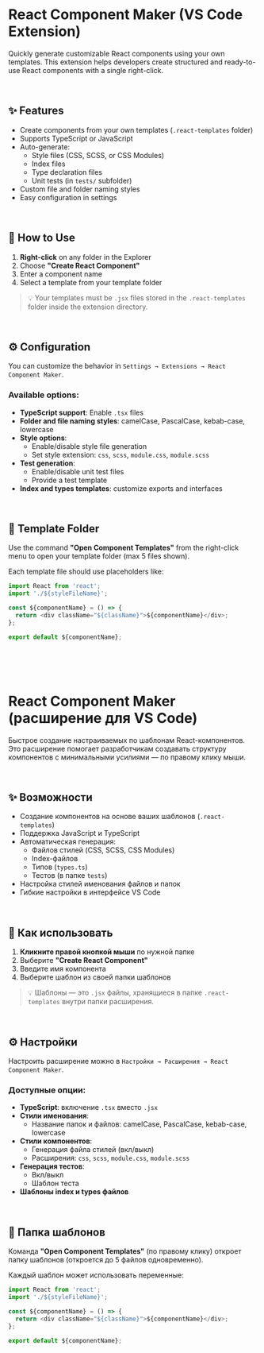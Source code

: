 # React Component Maker (VS Code Extension)

Quickly generate customizable React components using your own templates.
This extension helps developers create structured and ready-to-use React components with a single right-click.

<br>

## ✨ Features

- Create components from your own templates (`.react-templates` folder)
- Supports TypeScript or JavaScript
- Auto-generate:
  - Style files (CSS, SCSS, or CSS Modules)
  - Index files
  - Type declaration files
  - Unit tests (in `tests/` subfolder)
- Custom file and folder naming styles
- Easy configuration in settings

<br>

## 🚀 How to Use

1. **Right-click** on any folder in the Explorer
2. Choose **"Create React Component"**
3. Enter a component name
4. Select a template from your template folder

> 💡 Your templates must be `.jsx` files stored in the `.react-templates` folder inside the extension directory.

<br>

## ⚙️ Configuration

You can customize the behavior in `Settings → Extensions → React Component Maker`.

### Available options:

- **TypeScript support**: Enable `.tsx` files
- **Folder and file naming styles**: camelCase, PascalCase, kebab-case, lowercase
- **Style options**:
  - Enable/disable style file generation
  - Set style extension: `css`, `scss`, `module.css`, `module.scss`
- **Test generation**:
  - Enable/disable unit test files
  - Provide a test template
- **Index and types templates**: customize exports and interfaces

<br>

## 📂 Template Folder

Use the command **"Open Component Templates"** from the right-click menu to open your template folder (max 5 files shown).

Each template file should use placeholders like:

```js
import React from 'react';
import './${styleFileName}';

const ${componentName} = () => {
  return <div className="${className}">${componentName}</div>;
};

export default ${componentName};
```

<br><br><br>




# React Component Maker (расширение для VS Code)

Быстрое создание настраиваемых по шаблонам React-компонентов.
Это расширение помогает разработчикам создавать структуру компонентов с минимальными усилиями — по правому клику мыши.

<br>

## ✨ Возможности

- Создание компонентов на основе ваших шаблонов (`.react-templates`)
- Поддержка JavaScript и TypeScript
- Автоматическая генерация:
  - Файлов стилей (CSS, SCSS, CSS Modules)
  - Index-файлов
  - Типов (`types.ts`)
  - Тестов (в папке `tests`)
- Настройка стилей именования файлов и папок
- Гибкие настройки в интерфейсе VS Code

<br>

## 🚀 Как использовать

1. **Кликните правой кнопкой мыши** по нужной папке
2. Выберите **"Create React Component"**
3. Введите имя компонента
4. Выберите шаблон из своей папки шаблонов

> 💡 Шаблоны — это `.jsx` файлы, хранящиеся в папке `.react-templates` внутри папки расширения.

<br>

## ⚙️ Настройки

Настроить расширение можно в `Настройки → Расширения → React Component Maker`.

### Доступные опции:

- **TypeScript**: включение `.tsx` вместо `.jsx`
- **Стили именования**:
  - Название папок и файлов: camelCase, PascalCase, kebab-case, lowercase
- **Стили компонентов**:
  - Генерация файла стилей (вкл/выкл)
  - Расширения: `css`, `scss`, `module.css`, `module.scss`
- **Генерация тестов**:
  - Вкл/выкл
  - Шаблон теста
- **Шаблоны index и types файлов**

<br>

## 📂 Папка шаблонов

Команда **"Open Component Templates"** (по правому клику) откроет папку шаблонов (откроется до 5 файлов одновременно).

Каждый шаблон может использовать переменные:

```js
import React from 'react';
import './${styleFileName}';

const ${componentName} = () => {
  return <div className="${className}">${componentName}</div>;
};

export default ${componentName};
```